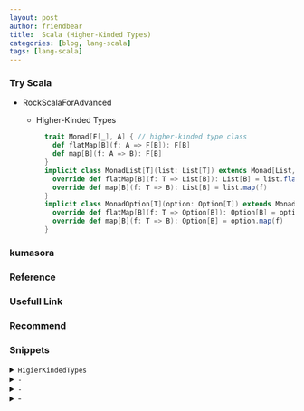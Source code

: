 ```yaml
---
layout: post
author: friendbear
title:  Scala (Higher-Kinded Types)
categories: [blog, lang-scala]
tags: [lang-scala]
---
```


### Try Scala
- RockScalaForAdvanced
  - Higher-Kinded Types

    ```scala
      trait Monad[F[_], A] { // higher-kinded type class
        def flatMap[B](f: A => F[B]): F[B]
        def map[B](f: A => B): F[B]
      }
      implicit class MonadList[T](list: List[T]) extends Monad[List, T] {
        override def flatMap[B](f: T => List[B]): List[B] = list.flatMap(f)
        override def map[B](f: T => B): List[B] = list.map(f)
      }
      implicit class MonadOption[T](option: Option[T]) extends Monad[Option, T] {
        override def flatMap[B](f: T => Option[B]): Option[B] = option.flatMap(f)
        override def map[B](f: T => B): Option[B] = option.map(f)
      }
    ```
  

### kumasora

### Reference

### Usefull Link

### Recommend


### Snippets

<details>
<summary><code>HigierKindedTypes</code></summary>
<pre>
<code>
#!/usr/bin/env amm
@main
def HigierKindedTypes(args: String*) = {
  trait AHigherKindedType[F[_]]
  {
    trait MyList[T] {
      def flatMap[B](f: T => B): MyList[T]
    }
    trait MyOption[T] {
      def flatMap[B](f: T=> B): MyOption[T]
    }
    trait MyFuture[T] {
      def flatMap[B](f: T => B): MyFuture[T]
    }

    // combine/multiply List(1, 2) x List("a", "b") => List(1a, 1b , 2a, 2b)
    def multiply[A, B](listA: List[A], listB: List[B]): List[(A, B)] =
      for {
        a <- listA
        b <- listB
      } yield (a, b)

    def multiply[A, B](listA: Option[A], listB: Option[B]): Option[(A, B)] =
      for {
        a <- listA
        b <- listB
      } yield (a, b)

    def multiply[A, B](listA: Future[A], listB: Future[B]): Future[(A, B)] =
      for {
        a <- listA
        b <- listB
      } yield (a, b)
  }

  // HKT
  // 🔵 🔴🔵 🔴🔵 🔴🔵 🔴🔵 🔴
  trait Monad[F[_], A] { // higher-kinded type class
    def flatMap[B](f: A => F[B]): F[B]
    def map[B](f: A => B): F[B]
  }
  implicit class MonadList[T](list: List[T]) extends Monad[List, T] {
    override def flatMap[B](f: T => List[B]): List[B] = list.flatMap(f)
    override def map[B](f: T => B): List[B] = list.map(f)
  }
  implicit class MonadOption[T](option: Option[T]) extends Monad[Option, T] {
    override def flatMap[B](f: T => Option[B]): Option[B] = option.flatMap(f)
    override def map[B](f: T => B): Option[B] = option.map(f)
  }


  val monadList = new MonadList(List(1, 2, 3))
  monadList.flatMap(x => List(x, x + 1)) // List[Int] Monad[List, Int] => List[Int]
  monadList.map(_ * 2) // List[Int] Monad[List, Int] => List[Int]

  def multiply[F[_], A, B](implicit ma: Monad[F, A], mb: Monad[F, B]): F[(A, B)] =
    for {
      a <- ma
      b <- mb
    } yield (a, b)

  /*
    ma.flatMap(a => mb.map(b => (a, b)))
   */
  println(multiply(new MonadList(List(1,2)), new MonadList(List("a", "b"))))
  println(multiply(new MonadOption[Int](Some(1)), new MonadOption[String](Some("scala"))))

  // implicit class  same implementation!!!
  println(multiply(List(1,2), List("a", "b")))
  println(multiply(Some(1), Some("scala")))
}
</code>
</pre>
</details>

<details>
<summary><code>-</code></summary>
<pre>
<code>
#!/usr/bin/env amm

@main
def StructuralTypes(args: String*) = {

}

</code>
</pre>
</details>
<details>
<summary><code>-</code></summary>
<pre>
<code>
#!/usr/bin/env amm

@main
def SelfTypes(args: String*) = {
}
</code>
</pre>
</details>
<details>
<summary>-</summary>
<pre>
<code>
#!/usr/bin/env amm

@main
def ImplicitOrdering(args: String*) = {
}

</code>
</pre>
</details>

